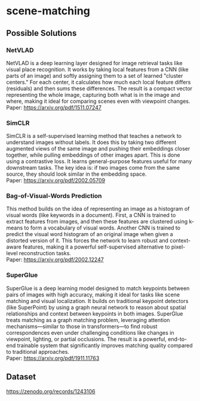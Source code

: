 # scene-matching

## Possible Solutions

### NetVLAD
NetVLAD is a deep learning layer designed for image retrieval tasks like visual place recognition. It works by taking local features from a CNN (like parts of an image) and softly assigning them to a set of learned "cluster centers." For each center, it calculates how much each local feature differs (residuals) and then sums these differences. The result is a compact vector representing the whole image, capturing both what is in the image and where, making it ideal for comparing scenes even with viewpoint changes. <br />
Paper: https://arxiv.org/pdf/1511.07247

### SimCLR
SimCLR is a self-supervised learning method that teaches a network to understand images without labels. It does this by taking two different augmented views of the same image and pushing their embeddings closer together, while pulling embeddings of other images apart. This is done using a contrastive loss. It learns general-purpose features useful for many downstream tasks. The key idea is: if two images come from the same source, they should look similar in the embedding space. <br />
Paper: https://arxiv.org/pdf/2002.05709

### Bag-of-Visual-Words Prediction
This method builds on the idea of representing an image as a histogram of visual words (like keywords in a document). First, a CNN is trained to extract features from images, and then these features are clustered using k-means to form a vocabulary of visual words. Another CNN is trained to predict the visual word histogram of an original image when given a distorted version of it. This forces the network to learn robust and context-aware features, making it a powerful self-supervised alternative to pixel-level reconstruction tasks. <br />
Paper: https://arxiv.org/pdf/2002.12247

### SuperGlue
SuperGlue is a deep learning model designed to match keypoints between pairs of images with high accuracy, making it ideal for tasks like scene matching and visual localization. It builds on traditional keypoint detectors (like SuperPoint) by using a graph neural network to reason about spatial relationships and context between keypoints in both images. SuperGlue treats matching as a graph matching problem, leveraging attention mechanisms—similar to those in transformers—to find robust correspondences even under challenging conditions like changes in viewpoint, lighting, or partial occlusions. The result is a powerful, end-to-end trainable system that significantly improves matching quality compared to traditional approaches. <br />
Paper: https://arxiv.org/pdf/1911.11763

## Dataset

https://zenodo.org/records/1243106
